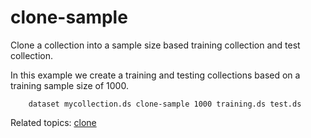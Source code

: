 
# clone-sample

Clone a collection into a sample size based training collection 
and test collection.

In this example we create a training and testing collections 
based on a training sample size of 1000.

```shell
    dataset mycollection.ds clone-sample 1000 training.ds test.ds
```

Related topics: [clone](clone.html)

